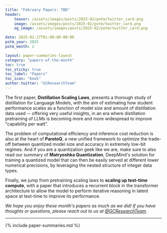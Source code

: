 ```yaml
---
title: "February Papers: TBD"
header:
    teaser: /assets/images/posts/2025-02/potm/twitter_card.png
    image: /assets/images/posts/2025-02/potm/twitter_card.png
    og_image: /assets/images/posts/2025-02/potm/twitter_card.png

date: 2025-02-27T01:00:00-00:00
potm_year: 2025
potm_month: 2

layout: paper-summaries-layout
category: "papers-of-the-month"
toc: true
toc_sticky: true
toc_label: "Papers"
toc_icon: "book"
author.twitter: "GCResearchTeam"
---
```



The first paper, **Distillation Scaling Laws**, presents a thorough study of distillation for Language Models, with the aim of estimating how student performance scales as a function of model size and amount of distillation data used -- offering very useful insights, in an era where distillation pretraining of LLMs is becoming more and more widespread to improve "capability per watt".

The problem of computational efficiency and inference cost reduction is also at the heart of **ParetoQ**, a new unified framework to optimize the trade-off between quantized model size and accuracy in extremely low-bit regimes. And if you are a quantization geek like we are, make sure to also read our summary of **Matryoshka Quantization**, DeepMind's solution for training a quantized model that can then be easily served at different lower numerical precisions, by leveraging the nested structure of integer data types.

Finally, we jump from pretraining scaling laws to **scaling up test-time compute**, with a paper that introduces a recurrent block in the transformer architecture to allow the model to perform iterative reasoning in latent space at test-time to improve its performance.

*We hope you enjoy these month's papers as much as we did! If you have thoughts or questions, please reach out to us at [@GCResearchTeam](https://x.com/GCResearchTeam).*

---

{% include paper-summaries.md %}